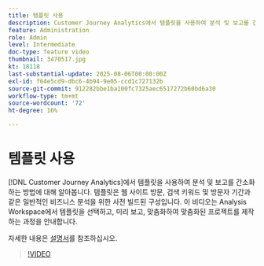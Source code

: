 ```yaml
---
title: 템플릿 사용
description: Customer Journey Analytics에서 템플릿을 사용하여 분석 및 보고를 간소화하는 방법에 대해 알아봅니다.
feature: Administration
role: Admin
level: Intermediate
doc-type: feature video
thumbnail: 3470517.jpg
kt: 18118
last-substantial-update: 2025-08-06T00:00:00Z
exl-id: f64e5cd9-dbc6-4b94-9e05-ccd1c727132b
source-git-commit: 912282bbe1ba100fc7325aec6517272b60bd6a30
workflow-type: tm+mt
source-wordcount: '72'
ht-degree: 16%

---
```


# 템플릿 사용

[!DNL Customer Journey Analytics]에서 템플릿을 사용하여 분석 및 보고를 간소화하는 방법에 대해 알아봅니다. 템플릿은 웹 사이트 방문, 검색 키워드 및 방문자 기간과 같은 일반적인 비즈니스 분석을 위한 사전 빌드된 구성입니다. 이 비디오는 Analysis Workspace에서 템플릿을 선택하고, 미리 보고, 맞춤화하여 맞춤화된 프로젝트를 제작하는 과정을 안내합니다.

자세한 내용은 [설명서](https://experienceleague.adobe.com/ko/docs/analytics-platform/using/cja-workspace/templates/use-templates)를 참조하십시오.

>[!VIDEO](https://video.tv.adobe.com/v/3470517/?learn=on)
